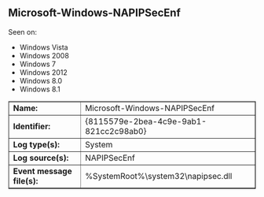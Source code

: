 ## Microsoft-Windows-NAPIPSecEnf

Seen on:
* Windows Vista
* Windows 2008
* Windows 7
* Windows 2012
* Windows 8.0
* Windows 8.1

<table border="1" class="docutils">
  <tbody>
    <tr>
      <td><b>Name:</b></td>
      <td>Microsoft-Windows-NAPIPSecEnf</td>
    </tr>
    <tr>
      <td><b>Identifier:</b></td>
      <td>{8115579e-2bea-4c9e-9ab1-821cc2c98ab0}</td>
    </tr>
    <tr>
      <td><b>Log type(s):</b></td>
      <td>System</td>
    </tr>
    <tr>
      <td><b>Log source(s):</b></td>
      <td>NAPIPSecEnf</td>
    </tr>
    <tr>
      <td><b>Event message file(s):</b></td>
      <td>%SystemRoot%\system32\napipsec.dll</td>
    </tr>
  </tbody>
</table>

&nbsp;

